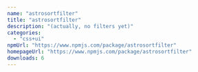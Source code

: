 ```yaml
---
name: "astrosortfilter"
title: "astrosortfilter"
description: "(actually, no filters yet)"
categories:
  - "css+ui"
npmUrl: "https://www.npmjs.com/package/astrosortfilter"
homepageUrl: "https://www.npmjs.com/package/astrosortfilter"
downloads: 6
---
```

